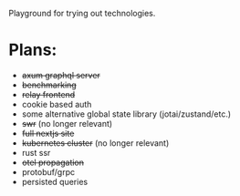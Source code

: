 Playground for trying out technologies.

# Plans:

- ~~axum graphql server~~
- ~~benchmarking~~
- ~~relay frontend~~
- cookie based auth
- some alternative global state library (jotai/zustand/etc.)
- ~~swr~~ (no longer relevant)
- ~~full nextjs site~~
- ~~kubernetes cluster~~ (no longer relevant)
- rust ssr
- ~~otel propagation~~
- protobuf/grpc
- persisted queries
